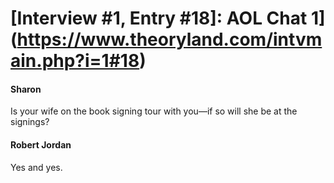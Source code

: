 # [Interview #1, Entry #18]: AOL Chat 1](https://www.theoryland.com/intvmain.php?i=1#18)

#### Sharon

Is your wife on the book signing tour with you—if so will she be at the signings?

#### Robert Jordan

Yes and yes.

